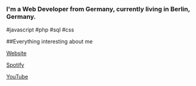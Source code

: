 ### I'm a Web Developer from Germany, currently living in Berlin, Germany.

#javascript #php #sql #css

##Everything interesting about me

<a href="https://www.hendriktreuner.com
" target="Spotify">Website</a>

<a href="https://www.open.spotify.com/user/6uec1dydqeit5gepkr50pg18m?si=3ShUKgfxTEqCy4y5W6S5gQ&utm_source=whatsapp
" target="Spotify">Spotify</a>

<a href="https://www.youtube.com/hendrikreuner
" target="Spotify">YouTube</a>
